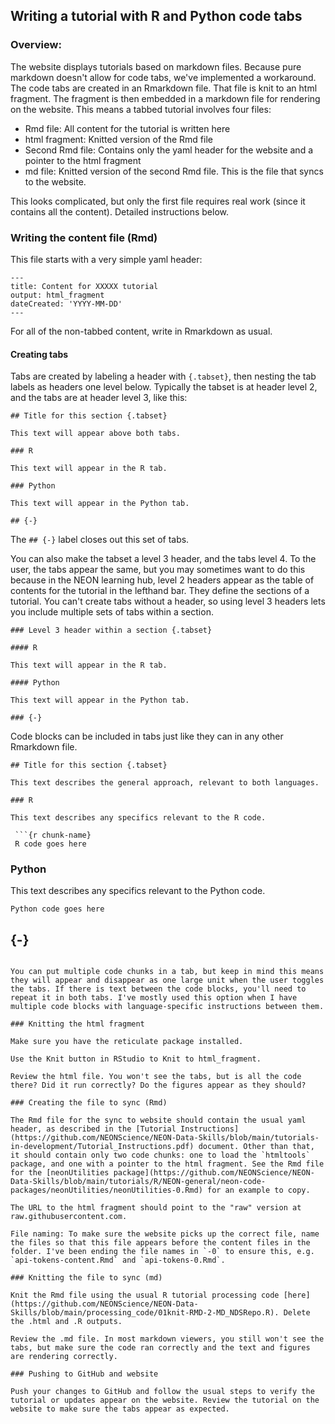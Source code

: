 ## Writing a tutorial with R and Python code tabs

### Overview:

The website displays tutorials based on markdown files. Because pure markdown doesn't allow for code tabs, we've implemented a workaround. The code tabs are created in an Rmarkdown file. That file is knit to an html fragment. The fragment is then embedded in a markdown file for rendering on the website. This means a tabbed tutorial involves four files:

* Rmd file: All content for the tutorial is written here
* html fragment: Knitted version of the Rmd file
* Second Rmd file: Contains only the yaml header for the website and a pointer to the html fragment
* md file: Knitted version of the second Rmd file. This is the file that syncs to the website.

This looks complicated, but only the first file requires real work (since it contains all the content). Detailed instructions below.

### Writing the content file (Rmd)

This file starts with a very simple yaml header:

```
---
title: Content for XXXXX tutorial
output: html_fragment
dateCreated: 'YYYY-MM-DD'
---
```

For all of the non-tabbed content, write in Rmarkdown as usual.

#### Creating tabs

Tabs are created by labeling a header with `{.tabset}`, then nesting the tab labels as headers one level below. Typically the tabset is at header level 2, and the tabs are at header level 3, like this:

```
## Title for this section {.tabset}

This text will appear above both tabs.

### R

This text will appear in the R tab.

### Python

This text will appear in the Python tab.

## {-}
```

The `## {-}` label closes out this set of tabs.

You can also make the tabset a level 3 header, and the tabs level 4. To the user, the tabs appear the same, but you may sometimes want to do this because in the NEON learning hub, level 2 headers appear as the table of contents for the tutorial in the lefthand bar. They define the sections of a tutorial. You can't create tabs without a header, so using level 3 headers lets you include multiple sets of tabs within a section.

```
### Level 3 header within a section {.tabset}

#### R

This text will appear in the R tab.

#### Python

This text will appear in the Python tab.

### {-}
```

Code blocks can be included in tabs just like they can in any other Rmarkdown file.

```
## Title for this section {.tabset}

This text describes the general approach, relevant to both languages.

### R

This text describes any specifics relevant to the R code.

 ```{r chunk-name}
 R code goes here
 ```

 ### Python

 This text describes any specifics relevant to the Python code.

 ```{python p-chunk-name}
 Python code goes here
 ```

 ## {-}
```

You can put multiple code chunks in a tab, but keep in mind this means they will appear and disappear as one large unit when the user toggles the tabs. If there is text between the code blocks, you'll need to repeat it in both tabs. I've mostly used this option when I have multiple code blocks with language-specific instructions between them.

### Knitting the html fragment

Make sure you have the reticulate package installed.

Use the Knit button in RStudio to Knit to html_fragment.

Review the html file. You won't see the tabs, but is all the code there? Did it run correctly? Do the figures appear as they should?

### Creating the file to sync (Rmd)

The Rmd file for the sync to website should contain the usual yaml header, as described in the [Tutorial Instructions](https://github.com/NEONScience/NEON-Data-Skills/blob/main/tutorials-in-development/Tutorial_Instructions.pdf) document. Other than that, it should contain only two code chunks: one to load the `htmltools` package, and one with a pointer to the html fragment. See the Rmd file for the [neonUtilities package](https://github.com/NEONScience/NEON-Data-Skills/blob/main/tutorials/R/NEON-general/neon-code-packages/neonUtilities/neonUtilities-0.Rmd) for an example to copy.

The URL to the html fragment should point to the "raw" version at raw.githubusercontent.com.

File naming: To make sure the website picks up the correct file, name the files so that this file appears before the content files in the folder. I've been ending the file names in `-0` to ensure this, e.g. `api-tokens-content.Rmd` and `api-tokens-0.Rmd`.

### Knitting the file to sync (md)

Knit the Rmd file using the usual R tutorial processing code [here](https://github.com/NEONScience/NEON-Data-Skills/blob/main/processing_code/01knit-RMD-2-MD_NDSRepo.R). Delete the .html and .R outputs.

Review the .md file. In most markdown viewers, you still won't see the tabs, but make sure the code ran correctly and the text and figures are rendering correctly.

### Pushing to GitHub and website

Push your changes to GitHub and follow the usual steps to verify the tutorial or updates appear on the website. Review the tutorial on the website to make sure the tabs appear as expected.
